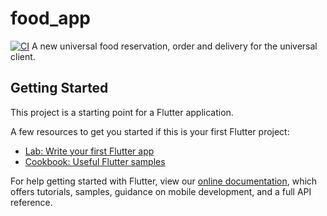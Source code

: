 # food_app
[![CI](https://github.com/naufalfathur/food_app/actions/workflows/main.yml/badge.svg)](https://github.com/naufalfathur/food_app/actions/workflows/main.yml)
A new universal food reservation, order and delivery for the universal client.

## Getting Started

This project is a starting point for a Flutter application.

A few resources to get you started if this is your first Flutter project:

- [Lab: Write your first Flutter app](https://flutter.dev/docs/get-started/codelab)
- [Cookbook: Useful Flutter samples](https://flutter.dev/docs/cookbook)

For help getting started with Flutter, view our
[online documentation](https://flutter.dev/docs), which offers tutorials,
samples, guidance on mobile development, and a full API reference.
